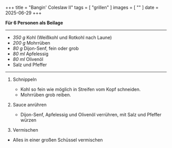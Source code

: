 +++
title = "Bangin' Coleslaw II"
tags = [ "grillen" ]
images = [ "" ]
date = 2025-06-29
+++

**Für 6 Personen als Beilage**

---

- *350 g* Kohl (Weißkohl und Rotkohl nach Laune)
- *200 g* Mohrrüben
- *80 g* Dijon-Senf, fein oder grob
- *80 ml* Apfelessig
- *80 ml* Olivenöl
- Salz und Pfeffer

---

1. Schnippeln
   * Kohl so fein wie möglich in Streifen vom Kopf schneiden.
   * Mohrrüben grob reiben.

2. Sauce anrühren
   * Dijon-Senf, Apfelessig und Olivenöl verrühren, mit Salz und Pfeffer würzen

3. Vermischen
  * Alles in einer großen Schüssel vermischen
